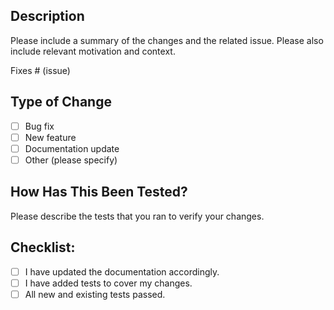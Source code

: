 ## Description

Please include a summary of the changes and the related issue. Please also include relevant motivation and context.

Fixes # (issue)

## Type of Change

- [ ] Bug fix
- [ ] New feature
- [ ] Documentation update
- [ ] Other (please specify)

## How Has This Been Tested?

Please describe the tests that you ran to verify your changes.

## Checklist:

- [ ] I have updated the documentation accordingly.
- [ ] I have added tests to cover my changes.
- [ ] All new and existing tests passed.
